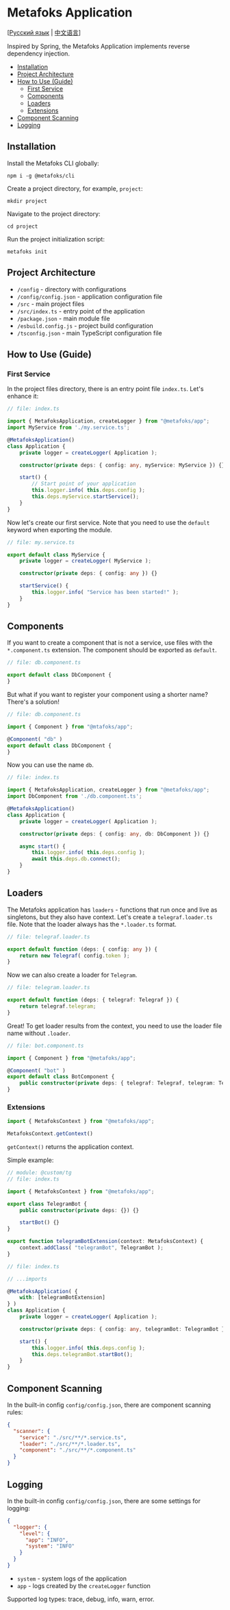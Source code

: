 # Metafoks Application

[[Русский язык](/locale/ru.md) | [中文语言](/locale/ch.md)]

Inspired by Spring, the Metafoks Application implements reverse dependency injection.

- [Installation](#installation)
- [Project Architecture](#project-architecture)
- [How to Use (Guide)](#how-to-use-guide)
    - [First Service](#first-service)
    - [Components](#components)
    - [Loaders](#loaders)
    - [Extensions](#extensions)
- [Component Scanning](#component-scanning)
- [Logging](#logging)

## Installation

Install the Metafoks CLI globally:

```shell
npm i -g @metafoks/cli
```

Create a project directory, for example, `project`:

```shell
mkdir project
```

Navigate to the project directory:

```shell
cd project
```

Run the project initialization script:

```shell
metafoks init
```

## Project Architecture

- `/config` - directory with configurations
- `/config/config.json` - application configuration file
- `/src` - main project files
- `/src/index.ts` - entry point of the application
- `/package.json` - main module file
- `/esbuild.config.js` - project build configuration
- `/tsconfig.json` - main TypeScript configuration file

## How to Use (Guide)

### First Service

In the project files directory, there is an entry point file `index.ts`. Let's enhance it:

```typescript
// file: index.ts

import { MetafoksApplication, createLogger } from "@metafoks/app";
import MyService from './my.service.ts';

@MetafoksApplication()
class Application {
    private logger = createLogger( Application );

    constructor(private deps: { config: any, myService: MyService }) {}

    start() {
        // Start point of your application
        this.logger.info( this.deps.config );
        this.deps.myService.startService();
    }
}
```

Now let's create our first service. Note that you need to use the `default` keyword when exporting the module.

```typescript
// file: my.service.ts

export default class MyService {
    private logger = createLogger( MyService );

    constructor(private deps: { config: any }) {}

    startService() {
        this.logger.info( "Service has been started!" );
    }
}
```

## Components

If you want to create a component that is not a service, use files with the `*.component.ts` extension. The component
should be exported as `default`.

```typescript
// file: db.component.ts

export default class DbComponent {
}
```

But what if you want to register your component using a shorter name? There's a solution!

```typescript
// file: db.component.ts

import { Component } from "@mtafoks/app";

@Component( "db" )
export default class DbComponent {
}
```

Now you can use the name `db`.

```typescript
// file: index.ts

import { MetafoksApplication, createLogger } from "@metafoks/app";
import DbComponent from './db.component.ts';

@MetafoksApplication()
class Application {
    private logger = createLogger( Application );

    constructor(private deps: { config: any, db: DbComponent }) {}

    async start() {
        this.logger.info( this.deps.config );
        await this.deps.db.connect();
    }
}
```

## Loaders

The Metafoks application has `loaders` - functions that run once and live as singletons, but they also have context.
Let's create a `telegraf.loader.ts` file. Note that the loader always has the `*.loader.ts` format.

```typescript
// file: telegraf.loader.ts

export default function (deps: { config: any }) {
    return new Telegraf( config.token );
}
```

Now we can also create a loader for `Telegram`.

```typescript
// file: telegram.loader.ts

export default function (deps: { telegraf: Telegraf }) {
    return telegraf.telegram;
}
```

Great! To get loader results from the context, you need to use the loader file name without `.loader`.

```typescript
// file: bot.component.ts

import { Component } from "@metafoks/app";

@Component( "bot" )
export default class BotComponent {
    public constructor(private deps: { telegraf: Telegraf, telegram: Telegram, config: any }) {}
}
```

### Extensions

```typescript
import { MetafoksContext } from "@metafoks/app";

MetafoksContext.getContext()
```

`getContext()` returns the application context.

Simple example:

```typescript
// module: @custom/tg
// file: index.ts

import { MetafoksContext } from "@metafoks/app";

export class TelegramBot {
    public constructor(private deps: {}) {}

    startBot() {}
}

export function telegramBotExtension(context: MetafoksContext) {
    context.addClass( "telegramBot", TelegramBot );
}
```

```typescript
// file: index.ts

// ...imports

@MetafoksApplication( {
    with: [telegramBotExtension]
} )
class Application {
    private logger = createLogger( Application );

    constructor(private deps: { config: any, telegramBot: TelegramBot }) {}

    start() {
        this.logger.info( this.deps.config );
        this.deps.telegramBot.startBot();
    }
}
```

## Component Scanning

In the built-in config `config/config.json`, there are component scanning rules:

```json
{
  "scanner": {
    "service": "./src/**/*.service.ts",
    "loader": "./src/**/*.loader.ts",
    "component": "./src/**/*.component.ts"
  }
}
```

## Logging

In the built-in config `config/config.json`, there are some settings for logging:

```json
{
  "logger": {
    "level": {
      "app": "INFO",
      "system": "INFO"
    }
  }
}
```

- `system` - system logs of the application
- `app` - logs created by the `createLogger` function

Supported log types: trace, debug, info, warn, error.